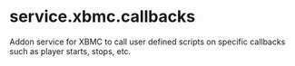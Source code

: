 service.xbmc.callbacks
======================

Addon service for XBMC to call user defined scripts on specific callbacks such as player starts, stops, etc.